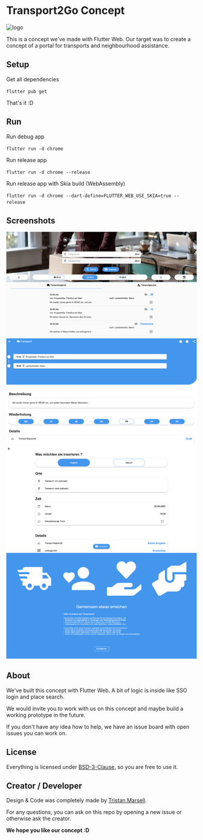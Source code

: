 # Transport2Go Concept
![logo](assets/images/transport2go_icon_full_small.png)

This is a concept we've made with Flutter Web. 
Our target was to create a concept of a portal for transports and neighbourhood assistance.

## Setup

Get all dependencies

``flutter pub get``

That's it :D

## Run

Run debug app

``flutter run -d chrome``

Run release app 

``flutter run -d chrome --release``

Run release app with Skia build (WebAssembly)

``flutter run -d chrome --dart-define=FLUTTER_WEB_USE_SKIA=true --release``

## Screenshots

![logo](drafts/concept.png)
![logo](drafts/tripdetails.png)
![logo](drafts/offer.png)
![logo](drafts/about.png)

## About

We've built this concept with Flutter Web. A bit of logic is inside like SSO login and place search.

We would invite you to work with us on this concept and maybe build a working prototype in the future.

If you don't have any idea how to help, we have an issue board with open issues you can work on.

## License

Everything is licensed under [BSD-3-Clause](./LICENSE), so you are free to use it.

## Creator / Developer

Design & Code was completely made by [Tristan Marsell](https://github.com/PDesire).

For any questions, you can ask on this repo by opening a new issue or otherwise ask the creator.


**We hope you like our concept :D**



